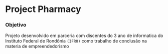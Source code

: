 # Project Pharmacy

### Objetivo
Projeto desenvolvido em parceria com discentes do 3 ano de informatica do Instítuto Federal de Rondônia `(IFRO)` como trabalho de conclusão na materia de empreendedorismo